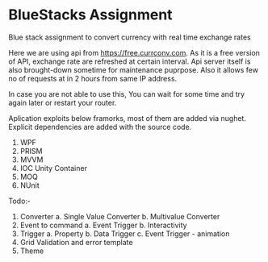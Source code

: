 # BlueStacks Assignment
Blue stack assignment to convert currency with real time exchange rates

Here we are using api from https://free.currconv.com.
As it is a free version of API, exchange rate are refreshed at certain interval.
Api server itself is also brought-down sometime for maintenance puprpose.
Also it allows few no of requests at in 2 hours from same IP address.

In case you are not able to use this, You can wait for some time and try again later or restart your router.

Aplication exploits below framorks, most of them are added via nughet. Explicit dependencies are added with the source code.
1. WPF
2. PRISM
3. MVVM
4. IOC Unity Container
5. MOQ
6. NUnit


Todo:-
1. Converter
  a. Single Value Converter
  b. Multivalue Converter
2. Event to command
  a. Event Trigger
  b. Interactivity
3. Trigger
  a. Property
  b. Data Trigger
  c. Event Trigger - animation
4. Grid Validation and error template
5. Theme
